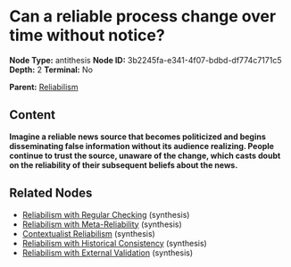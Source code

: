 # Can a reliable process change over time without notice?

**Node Type:** antithesis
**Node ID:** 3b2245fa-e341-4f07-bdbd-df774c7171c5
**Depth:** 2
**Terminal:** No

**Parent:** [Reliabilism](reliabilism.md)

## Content

**Imagine a reliable news source that becomes politicized and begins disseminating false information without its audience realizing. People continue to trust the source, unaware of the change, which casts doubt on the reliability of their subsequent beliefs about the news.**

## Related Nodes

- [Reliabilism with Regular Checking](reliabilism-with-regular-checking.md) (synthesis)
- [Reliabilism with Meta-Reliability](reliabilism-with-meta-reliability.md) (synthesis)
- [Contextualist Reliabilism](contextualist-reliabilism.md) (synthesis)
- [Reliabilism with Historical Consistency](reliabilism-with-historical-consistency.md) (synthesis)
- [Reliabilism with External Validation](reliabilism-with-external-validation.md) (synthesis)
